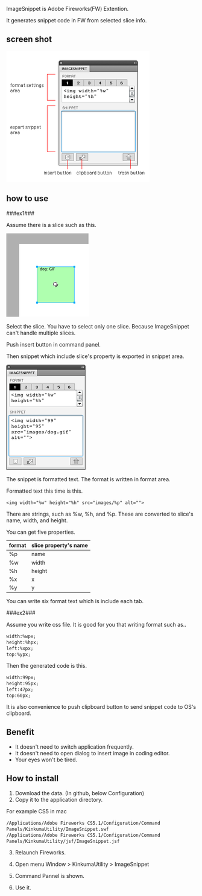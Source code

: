 ImageSnippet is Adobe Fireworks(FW) Extention.

It generates snippet code in FW from selected slice info.

## screen shot ##

![screen shot](https://github.com/KinkumaDesign/ImageSnippet/raw/master/images/image_snippet2_en.png)

## how to use ##

###ex1###

Assume there is a slice such as this.

![screen shot](https://github.com/KinkumaDesign/ImageSnippet/raw/master/images/image_snippet1.png)

Select the slice. You have to select only one slice. Because ImageSnippet can't handle multiple slices.

Push insert button in command panel. 

Then snippet which include slice's property is exported in snippet area.

![screen shot](https://github.com/KinkumaDesign/ImageSnippet/raw/master/images/screenshot.gif)

The snippet is formatted text.
The format is written in format area.

Formatted text this time is this.

    <img width="%w" height="%h" src="images/%p" alt="">


There are strings, such as %w, %h, and %p.
These are converted to slice's name, width, and height.

You can get five properties.

 format  | slice property's name
 ------------- | ------------- 
 %p    | name
 %w    | width
 %h | height
 %x | x
 %y | y
 
You can write six format text which is include each tab.

###ex2###

Assume you write css file.
It is good for you that writing format such as..

    width:%wpx;
    height:%hpx;
    left:%xpx;
    top:%ypx;

Then the generated code is this.

    width:99px;
    height:95px;
    left:47px;
    top:60px;


It is also convenience to push clipboard button to send snippet code to OS's clipboard.

## Benefit ##

- It doesn't need to switch application frequently.
- It doesn't need to open dialog to insert image in coding editor.
- Your eyes won't be tired.

## How to install ##

1. Download the data. (In github, below Configuration)
2. Copy it to the application directory.

For example CS5 in mac

    /Applications/Adobe Fireworks CS5.1/Configuration/Command Panels/KinkumaUtility/ImageSnippet.swf
    /Applications/Adobe Fireworks CS5.1/Configuration/Command Panels/KinkumaUtility/jsf/ImageSnippet.jsf

3. Relaunch Fireworks.

4. Open menu Window > KinkumaUtility > ImageSnippet

5. Command Pannel is shown.

6. Use it.




